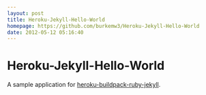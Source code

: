 ```yaml
---
layout: post
title: Heroku-Jekyll-Hello-World
homepage: https://github.com/burkemw3/Heroku-Jekyll-Hello-World
date: 2012-05-12 05:16:40
---
```

Heroku-Jekyll-Hello-World
=========================

A sample application for [heroku-buildpack-ruby-jekyll](https://github.com/mattmanning/heroku-buildpack-ruby-jekyll).


